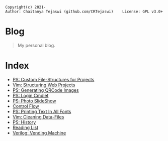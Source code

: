     Copyright(c) 2021-
    Author: Chaitanya Tejaswi (github.com/CRTejaswi)    License: GPL v3.0+

# Blog
> My personal blog.

# Index

- [PS: Custom File-Structures for Projects](13-02-2021.md)
- [Vim: Structuring Web Projects](14-02-2021.md)
- [PS: Generating QRCode Images](15-02-2021.md)
- [PS: Login Cmdlet](16-02-2021.md)
- [PS: Photo SlideShow](17-02-2021.md)
- [Control Flow](28-02-2021.md)
- [PS: Printing Text In All Fonts](01-03-2021.md)
- [Vim: Cleaning Data-Files](02-03-2021.md)
- [PS: History](07-03-2021.md)
- [Reading List](30-06-2021.md)
- [Verilog: Vending Machine](18-10-2021.md)


